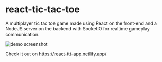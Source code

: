# react-tic-tac-toe
A multiplayer tic tac toe game made using React on the front-end and a NodeJS server on the backend with SocketIO for realtime gameplay communication.

![demo screenshot](https://github.com/JL978/react-tic-tac-toe/blob/master/demo_screen.png)

Check it out on https://react-ttt-app.netlify.app/

